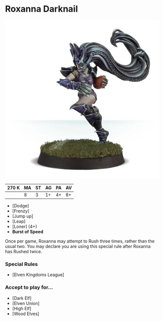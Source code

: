 # Roxanna Darknail

![](../media/starplayers/RoxannaDarknail01.jpg)

| 270 K  | MA | ST | AG | PA | AV |
| --- | --- | --- | --- | --- | --- |
| | 8 | 3 | 1+ | 4+ | 8+ |

* [Dodge]
* [Frenzy]
* [Jump up]
* [Leap]
* [Loner] (4+)
* **Burst of Speed**

Once per game, Roxanna may attempt to Rush three times, rather than the usual two. You may declare you are using this special rule after Roxanna has Rushed twice.

### Special Rules
* [Elven Kingdoms League]

### Accept to play for...
* [Dark Elf]
* [Elven Union]
* [High Elf]
* [Wood Elves]
